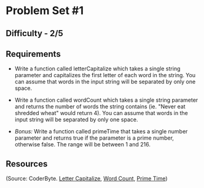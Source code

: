 # Problem Set #1

## Difficulty - 2/5

## Requirements
- Write a function called letterCapitalize which takes a single string parameter and capitalizes the first letter of each word in the string. You can assume that words in the input string will be separated by only one space.

- Write a function called wordCount which takes a single string parameter and returns the number of words the string contains (ie. "Never eat shredded wheat" would return 4). You can assume that words in the input string will be separated by only one space.

- <em>Bonus:</em> Write a function called primeTime that takes a single number parameter and returns true if the parameter is a prime number, otherwise false. The range will be between 1 and 216.

## Resources
(Source: CoderByte. 
[Letter Capitalize](http://coderbyte.com/CodingArea/GuestEditor.php?ct=Letter%20Capitalize&lan=JavaScript), 
[Word Count](http://coderbyte.com/CodingArea/GuestEditor.php?ct=Word%20Count&lan=JavaScript), 
[Prime Time](http://coderbyte.com/CodingArea/GuestEditor.php?ct=Prime%20Time&lan=JavaScript))